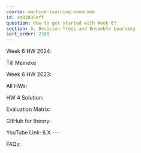 ```yaml
---
course: machine-learning-zoomcamp
id: 4a83d35eff
question: How to get started with Week 6?
section: 6. Decision Trees and Ensemble Learning
sort_order: 2380
---
```


Week 6 HW 2024:

Till Meineke

Week 6 HW 2023:

All HWs:

HW 4 Solution:

Evaluation Matrix:

GitHub for theory:

YouTube Link: 6.X ---

FAQs:

~~~Nukta Bhatia~~~

